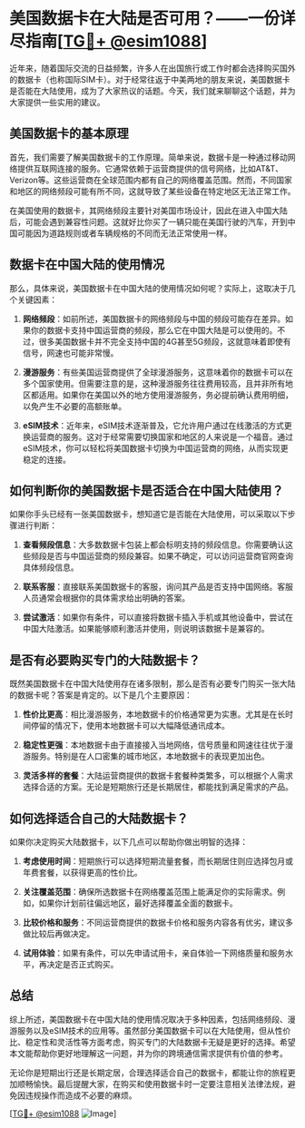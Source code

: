 # 美国数据卡在大陆是否可用？——一份详尽指南[[TG💪+ @esim1088](https://t.me/s/esim1088)]

近年来，随着国际交流的日益频繁，许多人在出国旅行或工作时都会选择购买国外的数据卡（也称国际SIM卡）。对于经常往返于中美两地的朋友来说，美国数据卡是否能在大陆使用，成为了大家热议的话题。今天，我们就来聊聊这个话题，并为大家提供一些实用的建议。

## 美国数据卡的基本原理

首先，我们需要了解美国数据卡的工作原理。简单来说，数据卡是一种通过移动网络提供互联网连接的服务。它通常依赖于运营商提供的信号网络，比如AT&T、Verizon等。这些运营商在全球范围内都有自己的网络覆盖范围。然而，不同国家和地区的网络频段可能有所不同，这就导致了某些设备在特定地区无法正常工作。

在美国使用的数据卡，其网络频段主要针对美国市场设计，因此在进入中国大陆后，可能会遇到兼容性问题。这就好比你买了一辆只能在美国行驶的汽车，开到中国可能因为道路规则或者车辆规格的不同而无法正常使用一样。

## 数据卡在中国大陆的使用情况

那么，具体来说，美国数据卡在中国大陆的使用情况如何呢？实际上，这取决于几个关键因素：

1. **网络频段**：如前所述，美国数据卡的网络频段与中国的频段可能存在差异。如果你的数据卡支持中国运营商的频段，那么它在中国大陆是可以使用的。不过，很多美国数据卡并不完全支持中国的4G甚至5G频段，这就意味着即使有信号，网速也可能非常慢。

2. **漫游服务**：有些美国运营商提供了全球漫游服务，这意味着你的数据卡可以在多个国家使用。但需要注意的是，这种漫游服务往往费用较高，且并非所有地区都适用。如果你在美国以外的地方使用漫游服务，务必提前确认费用明细，以免产生不必要的高额账单。

3. **eSIM技术**：近年来，eSIM技术逐渐普及，它允许用户通过在线激活的方式更换运营商的服务。这对于经常需要切换国家和地区的人来说是一个福音。通过eSIM技术，你可以轻松将美国数据卡切换为中国运营商的网络，从而实现更稳定的连接。

## 如何判断你的美国数据卡是否适合在中国大陆使用？

如果你手头已经有一张美国数据卡，想知道它是否能在大陆使用，可以采取以下步骤进行判断：

1. **查看频段信息**：大多数数据卡包装上都会标明支持的频段信息。你需要确认这些频段是否与中国运营商的频段兼容。如果不确定，可以访问运营商官网查询具体频段信息。

2. **联系客服**：直接联系美国数据卡的客服，询问其产品是否支持中国网络。客服人员通常会根据你的具体需求给出明确的答案。

3. **尝试激活**：如果你有条件，可以直接将数据卡插入手机或其他设备中，尝试在中国大陆激活。如果能够顺利激活并使用，则说明该数据卡是兼容的。

## 是否有必要购买专门的大陆数据卡？

既然美国数据卡在中国大陆使用存在诸多限制，那么是否有必要专门购买一张大陆的数据卡呢？答案是肯定的。以下是几个主要原因：

1. **性价比更高**：相比漫游服务，本地数据卡的价格通常更为实惠。尤其是在长时间停留的情况下，使用本地数据卡可以大幅降低通讯成本。

2. **稳定性更强**：本地数据卡由于直接接入当地网络，信号质量和网速往往优于漫游服务。特别是在人口密集的城市地区，本地数据卡的表现更加出色。

3. **灵活多样的套餐**：大陆运营商提供的数据卡套餐种类繁多，可以根据个人需求选择合适的方案。无论是短期旅行还是长期居住，都能找到满足需求的产品。

## 如何选择适合自己的大陆数据卡？

如果你决定购买大陆数据卡，以下几点可以帮助你做出明智的选择：

1. **考虑使用时间**：短期旅行可以选择短期流量套餐，而长期居住则应选择包月或年费套餐，以获得更高的性价比。

2. **关注覆盖范围**：确保所选数据卡在网络覆盖范围上能满足你的实际需求。例如，如果你计划前往偏远地区，最好选择覆盖全面的数据卡。

3. **比较价格和服务**：不同运营商提供的数据卡价格和服务内容各有优劣，建议多做比较后再做决定。

4. **试用体验**：如果有条件，可以先申请试用卡，亲自体验一下网络质量和服务水平，再决定是否正式购买。

## 总结

综上所述，美国数据卡在中国大陆的使用情况取决于多种因素，包括网络频段、漫游服务以及eSIM技术的应用等。虽然部分美国数据卡可以在大陆使用，但从性价比、稳定性和灵活性等方面考虑，购买专门的大陆数据卡无疑是更好的选择。希望本文能帮助你更好地理解这一问题，并为你的跨境通信需求提供有价值的参考。

无论你是短期出行还是长期定居，合理选择适合自己的数据卡，都能让你的旅程更加顺畅愉快。最后提醒大家，在购买和使用数据卡时一定要注意相关法律法规，避免因违规操作而造成不必要的麻烦。

[[TG💪+ @esim1088](https://t.me/s/esim1088) ![Image](https://i.postimg.cc/4NQfJmqS/Snipaste-2025-05-13-00-14-12.png)]